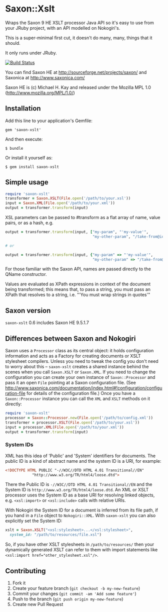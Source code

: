 # Saxon::Xslt

Wraps the Saxon 9 HE XSLT processor Java API so it's easy to use from your JRuby project, with an API modelled on Nokogiri's.

This is a super-minimal first cut, it doesn't do many, many, things that it should.

It only runs under JRuby.

[![Build Status](https://travis-ci.org/fidothe/saxon-xslt.png)](https://travis-ci.org/fidothe/saxon-xslt)

You can find Saxon HE at http://sourceforge.net/projects/saxon/ and Saxonica at http://www.saxonica.com/

Saxon HE is (c) Michael H. Kay and released under the Mozilla MPL 1.0 (http://www.mozilla.org/MPL/1.0/)

## Installation

Add this line to your application's Gemfile:

    gem 'saxon-xslt'

And then execute:

    $ bundle

Or install it yourself as:

    $ gem install saxon-xslt

## Simple usage

```ruby
require 'saxon-xslt'
transformer = Saxon.XSLT(File.open('/path/to/your.xsl'))
input = Saxon.XML(File.open('/path/to/your.xml'))
output = transformer.transform(input)
```

XSL parameters can be passed to #transform as a flat array of name, value pairs, or as a hash, e.g.

```ruby
output = transformer.transform(input, ["my-param", "'my-value'",
                                       "my-other-param", "/take-from@id"])

# or

output = transformer.transform(input, {"my-param" => "'my-value'",
                                       "my-other-param" => "/take-from@id"})
```

For those familiar with the Saxon API, names are passed directly to the QName constructor. 

Values are evaluated as XPath expressions in context of the document being transformed; this means
that, to pass a string, you must pass an XPath that resolves to a string, i.e. "'You must wrap strings in quotes'" 

## Saxon version
`saxon-xslt` 0.6 includes Saxon HE 9.5.1.7

## Differences between Saxon and Nokogiri

Saxon uses a `Processor` class as its central object: it holds configuration information and acts as a Factory for creating documents or XSLT stylesheet compilers. Unless you need to tweak the config you don't need to worry about this – `saxon-xslt` creates a shared instance behind the scenes when you call `Saxon.XSLT` or `Saxon.XML`. If you need to change the configuration you can create your own instance of `Saxon::Processor` and pass it an open `File` pointing at a Saxon configuration file. (See http://www.saxonica.com/documentation/index.html#!configuration/configuration-file for details of the configuration file.) Once you have a `Saxon::Processor` instance you can call the `XML` and `XSLT` methods on it directly:

```ruby
require 'saxon-xslt'
processor = Saxon::Processor.new(File.open('/path/to/config.xml'))
transformer = processor.XSLT(File.open('/path/to/your.xsl'))
input = processor.XML(File.open('/path/to/your.xml'))
output = transformer.transform(input)
```

### System IDs
XML has this idea of 'Public' and 'System' identifiers for documents. The public ID is a kind of abstract name and the system ID is a URI, for example:

```xml
<!DOCTYPE HTML PUBLIC "-//W3C//DTD HTML 4.01 Transitional//EN"
            "http://www.w3.org/TR/html4/loose.dtd">
```

There the Public ID is `-//W3C//DTD HTML 4.01 Transitional//EN` and the System ID is `http://www.w3.org/TR/html4/loose.dtd`. An XML or XSLT processor uses the System ID as a base URI for resolving linked objects, e.g. `<xsl:import>` or `<xsl:include>` calls with relative URIs.

With Nokogiri the System ID for a document is inferred from its file path, if you hand in a `File` object to `Nokogiri::XML`. With `saxon-xslt` you can also explicitly set the System ID:

```ruby
xslt = Saxon.XSLT("<xsl:stylesheet>...</xsl:stylesheet>",
  system_id: "/path/to/resources/file.xsl")
```

So, if you have other XSLT stylesheets in `/path/to/resources/` then your dynamically generated XSLT can refer to them with import statements like `<xsl:import href="other_stylesheet.xsl"/>`.

## Contributing

1. Fork it
2. Create your feature branch (`git checkout -b my-new-feature`)
3. Commit your changes (`git commit -am 'Add some feature'`)
4. Push to the branch (`git push origin my-new-feature`)
5. Create new Pull Request
